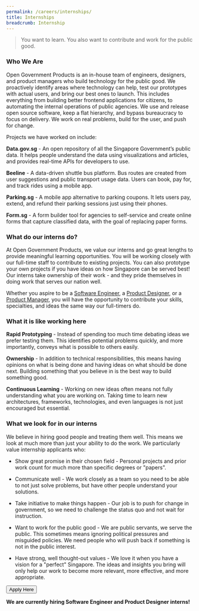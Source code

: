 ```yaml
---
permalink: /careers/internships/
title: Internships
breadcrumb: Internship
---
```

> You want to learn. You also want to contribute and work for the public good.

<!-- Here's a look at what our interns have to say about working here.

> nice video here -->

### **Who We Are**

Open Government Products is an in-house team of engineers, designers, and product managers who build technology for the public good. We proactively identify areas where technology can help, test our prototypes with actual users, and bring our best ones to launch. This includes everything from building better frontend applications for citizens, to automating the internal operations of public agencies. We use and release open source software, keep a flat hierarchy, and bypass bureaucracy to focus on delivery. We work on real problems, build for the user, and push for change.

Projects we have worked on include:

**Data.gov.sg** - An open repository of all the Singapore Government’s public data. It helps people understand the data using visualizations and articles, and provides real-time APIs for developers to use.

**Beeline** - A data-driven shuttle bus platform. Bus routes are created from user suggestions and public transport usage data. Users can book, pay for, and track rides using a mobile app.

**Parking.sg** - A mobile app alternative to parking coupons. It lets users pay, extend, and refund their parking sessions just using their phones.

**Form.sg** - A form builder tool for agencies to self-service and create online forms that capture classified data, with the goal of replacing paper forms.

### **What do our interns do?**

At Open Government Products, we value our interns and go great lengths to provide meaningful learning opportunities. You will be working closely with our full-time staff to contribute to existing projects. You can also prototype your own projects if you have ideas on how Singapore can be served best! Our interns take ownership of their work - and they pride themselves in doing work that serves our nation well.

Whether you aspire to be a [Software Engineer](/careers/software-engineer/), a [Product Designer](/careers/product-designer/), or a [Product Manager](/careers/product-manager/), you will have the opportunity to contribute your skills, specialties, and ideas the same way our full-timers do.

### **What it is like working here**

**Rapid Prototyping** - Instead of spending too much time debating ideas we prefer testing them. This identifies potential problems quickly, and more importantly, conveys what is possible to others easily.

**Ownership** - In addition to technical responsibilities, this means having opinions on what is being done and having ideas on what should be done next. Building something that you believe in is the best way to build something good.

**Continuous Learning** - Working on new ideas often means not fully understanding what you are working on. Taking time to learn new architectures, frameworks, technologies, and even languages is not just encouraged but essential.

### **What we look for in our interns**

We believe in hiring good people and treating them well. This means we look at much more than just your ability to do the work. We particularly value internship applicants who:

* Show great promise in their chosen field - Personal projects and prior work count for much more than specific degrees or "papers".

* Communicate well - We work closely as a team so you need to be able to not just solve problems, but have other people understand your solutions.

* Take initiative to make things happen - Our job is to push for change in government, so we need to challenge the status quo and not wait for instruction.

* Want to work for the public good - We are public servants, we serve the public. This sometimes means ignoring political pressures and misguided policies. We need people who will push back if something is not in the public interest.

* Have strong, well thought-out values - We love it when you have a vision for a "perfect" Singapore. The ideas and insights you bring will only help our work to become more relevant, more effective, and more appropriate.

<a href="http://go.gov.sg/ogp-jobs" target="_blank">
    <button class="bp-button is-secondary is-medium has-text-white is-uppercase search-button">
        Apply Here
    </button>
</a>

**We are currently hiring Software Engineer and Product Designer interns!**